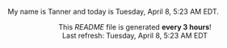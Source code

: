 My name is Tanner and today is Tuesday, April 8, 5:23 AM EDT.

<p align="center">This <i>README</i> file is generated <b>every 3 hours</b>!</br>Last refresh: Tuesday, April 8, 5:23 AM EDT<br /></p>
